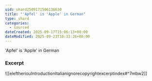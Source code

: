 ```yaml
---
uid: shard2509171506136630
title: "'Apfel' is 'Apple' in German"
type: shard
categories:
  - sourced
dateCreated: 2025-09-17T15:06:13+08:00
dateModified: 2025-09-23T10:33:26+00:00
---
```

'Apfel' is 'Apple' in German
### Excerpt
![[eleftheriouIntroductionItalianignorecopyrightexcerptindex#^7mbw2]]
